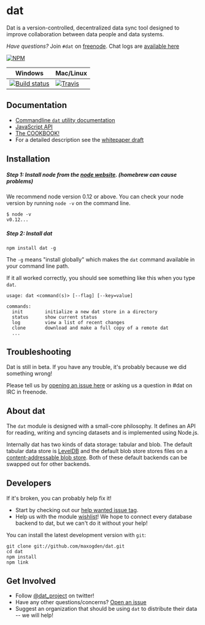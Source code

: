 # dat

Dat is a version-controlled, decentralized data sync tool designed to improve collaboration between data people and data systems.

*Have questions?* Join `#dat` on [freenode](https://webchat.freenode.net). Chat logs are [available here](https://botbot.me/freenode/dat/)

[![NPM](https://nodei.co/npm/dat.png?global=true)](https://nodei.co/npm/dat/)

Windows        | Mac/Linux
-------------- | ------------
[![Build status](https://ci.appveyor.com/api/projects/status/s236036xnglo4v5l)](https://ci.appveyor.com/project/maxogden/dat) | [![Travis](http://img.shields.io/travis/maxogden/dat.svg?style=flat)](https://travis-ci.org/maxogden/dat)

## Documentation

- [Commandline `dat` utility documentation](docs/cli-docs.md)
- [JavaScript API](https://github.com/maxogden/dat-core)
- [The COOKBOOK!](docs/cookbook.md)
- For a detailed description see the [whitepaper draft](https://github.com/maxogden/dat/blob/master/docs/whitepaper.md)

## Installation

##### Step 1: Install node from the [node website](http://nodejs.org/). (homebrew can cause problems)

We recommend node version 0.12 or above. You can check your node version by running `node -v` on the command line.

```
$ node -v
v0.12...
```

##### Step 2: Install dat

```
npm install dat -g
```

The `-g` means "install globally" which makes the `dat` command available in your command line path.

If it all worked correctly, you should see something like this when you type `dat`.

```
usage: dat <command(s)> [--flag] [--key=value]

commands:
  init        initialize a new dat store in a directory
  status      show current status
  log         view a list of recent changes
  clone       download and make a full copy of a remote dat
  ...
```

## Troubleshooting

Dat is still in beta. If you have any trouble, it's probably because we did something wrong!

Please tell us by [opening an issue here](http://github.com/maxogden/dat/issues/new) or asking us a question in #dat on IRC in freenode.

## About dat

The `dat` module is designed with a small-core philosophy. It defines an API for reading, writing and syncing datasets and is implemented using Node.js.

Internally dat has two kinds of data storage: tabular and blob. The default tabular data store is [LevelDB](http://leveldb.org) and the default blob store stores files on a [content-addressable blob store](https://github.com/mafintosh/content-addressable-blob-store). Both of these default backends can be swapped out for other backends.

## Developers

If it's broken, you can probably help fix it!

* Start by checking out our [help wanted issue tag](https://github.com/maxogden/dat/labels/help%20wanted).
* Help us with the module [wishlist](https://github.com/datproject/discussions/issues/5)! We hope to connect every database backend to dat, but we can't do it without your help!

You can install the latest development version with `git`:

```
git clone git://github.com/maxogden/dat.git
cd dat
npm install
npm link
```

## Get Involved

* Follow [@dat_project](https://twitter.com/dat_project) on twitter!
* Have any other questions/concerns? [Open an issue](https://github.com/maxogden/dat/issues)
* Suggest an organization that should be using `dat` to distribute their data -- we will help!
